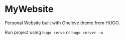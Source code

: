 # MyWebsite
Personal Website built with Onelove theme from HUGO.


Run project using 
`hugo serve` or
`hugo server -w`
